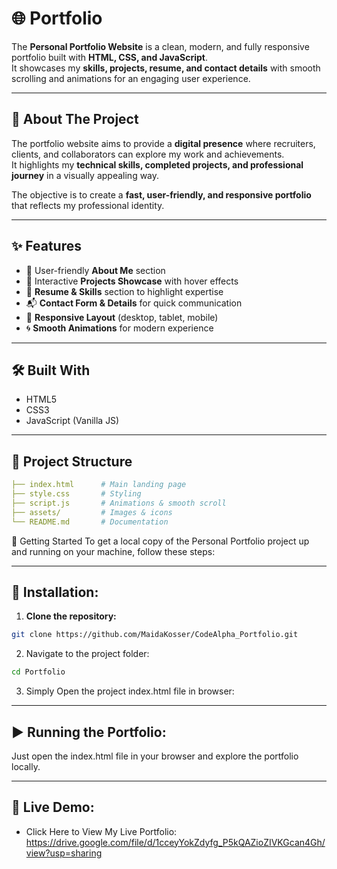# 🌐 Portfolio

The **Personal Portfolio Website** is a clean, modern, and fully responsive portfolio built with **HTML, CSS, and JavaScript**.  
It showcases my **skills, projects, resume, and contact details** with smooth scrolling and animations for an engaging user experience.  

---

## 📖 About The Project
The portfolio website aims to provide a **digital presence** where recruiters, clients, and collaborators can explore my work and achievements.  
It highlights my **technical skills, completed projects, and professional journey** in a visually appealing way.  

The objective is to create a **fast, user-friendly, and responsive portfolio** that reflects my professional identity.  

---

## ✨ Features
- 👤 User-friendly **About Me** section  
- 💼 Interactive **Projects Showcase** with hover effects  
- 📝 **Resume & Skills** section to highlight expertise  
- 📬 **Contact Form & Details** for quick communication  
- 🎨 **Responsive Layout** (desktop, tablet, mobile)  
- 🌀 **Smooth Animations** for modern experience  

---

## 🛠️ Built With
- HTML5  
- CSS3  
- JavaScript (Vanilla JS)  

---

## 📂 Project Structure
```yaml
├── index.html      # Main landing page
├── style.css       # Styling
├── script.js       # Animations & smooth scroll
├── assets/         # Images & icons
└── README.md       # Documentation
```
🚀 Getting Started
To get a local copy of the Personal Portfolio project up and running on your machine, follow these steps:

---

## 🔧 Installation:
1. **Clone the repository:**  
```bash
git clone https://github.com/MaidaKosser/CodeAlpha_Portfolio.git
```
2. Navigate to the project folder:
```bash
cd Portfolio
```
3. Simply Open the project index.html file in browser:

---

## ▶ Running the Portfolio:
Just open the index.html file in your browser and explore the portfolio locally.

---

## 🌟 Live Demo: 
- Click Here to View My Live Portfolio: https://drive.google.com/file/d/1cceyYokZdyfg_P5kQAZioZIVKGcan4Gh/view?usp=sharing


